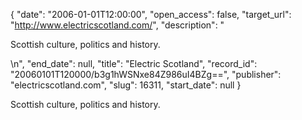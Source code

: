 {
  "date": "2006-01-01T12:00:00", 
  "open_access": false, 
  "target_url": "http://www.electricscotland.com/", 
  "description": "<p>Scottish culture, politics and history.</p>\n", 
  "end_date": null, 
  "title": "Electric Scotland", 
  "record_id": "20060101T120000/b3g1hWSNxe84Z986uI4BZg==", 
  "publisher": "electricscotland.com", 
  "slug": 16311, 
  "start_date": null
}

<p>Scottish culture, politics and history.</p>
